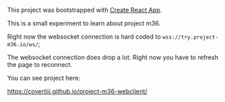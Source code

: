 This project was bootstrapped with [Create React App](https://github.com/facebookincubator/create-react-app).

This is a small experiment to learn about project m36.

Right now the websocket connection is hard coded to `wss://try.project-m36.io/ws/`;

The websocket connection does drop a lot.  Right now you have to
refresh the page to reconnect.

You can see project here:

https://covertiii.github.io/project-m36-webclient/
